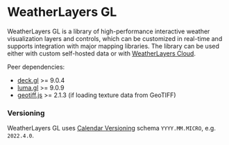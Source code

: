 # WeatherLayers GL

WeatherLayers GL is a library of high-performance interactive weather visualization layers and controls, which can be customized in real-time and supports integration with major mapping libraries. The library can be used either with custom self-hosted data or with [WeatherLayers Cloud](../weatherlayers-cloud/).

Peer dependencies:

* [deck.gl](https://deck.gl) >= 9.0.4
* [luma.gl](https://luma.gl/) >= 9.0.9
* [geotiff.js](https://github.com/geotiffjs/geotiff.js/) >= 2.1.3 (if loading texture data from GeoTIFF)

### Versioning

WeatherLayers GL uses [Calendar Versioning](https://calver.org/) schema `YYYY.MM.MICRO`, e.g. `2022.4.0`.
